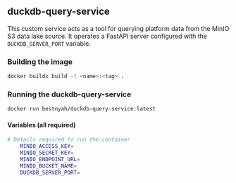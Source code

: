 ## duckdb-query-service

This custom service acts as a tool for querying platform data from the MinIO S3 data lake source. It operates a FastAPI server configured with the `DUCKDB_SERVER_PORT` variable.

### Building the image

```bash
docker buildx build -t <name>:<tag> .
```

### Running the duckdb-query-service

```bash
docker run bestnyah/duckdb-query-service:latest
```

#### Variables (all required)

```bash
# Details required to run the container
    MINIO_ACCESS_KEY=
    MINIO_SECRET_KEY=
    MINIO_ENDPOINT_URL=
    MINIO_BUCKET_NAME=
    DUCKDB_SERVER_PORT=


